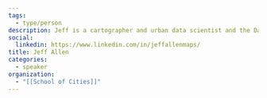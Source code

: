 ```yaml
---
tags:
  - type/person
description: Jeff is a cartographer and urban data scientist and the Data Visualization Lead at the School of Cities. He recently finished a PhD in geography.
social:
  linkedin: https://www.linkedin.com/in/jeffallenmaps/
title: Jeff Allen
categories:
  - speaker
organization:
  - "[[School of Cities]]"
---
```

